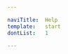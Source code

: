 ```yaml
---

naviTitle:  Help
template:   start
dontList:   1

---
```


<!--- not much to see here, see template start.twig -->